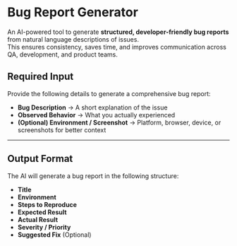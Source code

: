 # Bug Report Generator

An AI-powered tool to generate **structured, developer-friendly bug reports** from natural language descriptions of issues.  
This ensures consistency, saves time, and improves communication across QA, development, and product teams.


## Required Input
Provide the following details to generate a comprehensive bug report:

- **Bug Description** → A short explanation of the issue  
- **Observed Behavior** → What you actually experienced  
- **(Optional) Environment / Screenshot** → Platform, browser, device, or screenshots for better context  

---

## Output Format
The AI will generate a bug report in the following structure:

- **Title**  
- **Environment**  
- **Steps to Reproduce**  
- **Expected Result**  
- **Actual Result**  
- **Severity / Priority**  
- **Suggested Fix** (Optional)  
